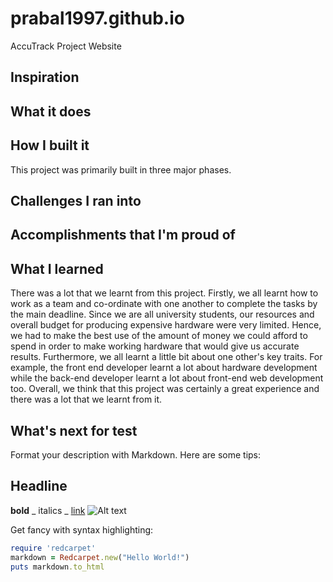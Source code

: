 # prabal1997.github.io
AccuTrack Project Website

## Inspiration

## What it does

## How I built it
This project was primarily built in three major phases.
## Challenges I ran into

## Accomplishments that I'm proud of

## What I learned
There was a lot that we learnt from this project. Firstly, we all learnt how to work as a team and co-ordinate with one another to 
complete the tasks by the main deadline. Since we are all university students, our resources and overall budget for producing expensive hardware 
were very limited. Hence, we had to make the best use of the amount of money we could afford to spend in order to make working hardware that would give 
us accurate results. Furthermore, we all learnt a little bit about one other's key traits. For example, the front end developer learnt a lot about hardware
development while the back-end developer learnt a lot about front-end web development too. Overall, we think that this project was certainly a great experience
and there was a lot that we learnt from it.

## What's next for test

Format your description with Markdown. Here are some tips:

## Headline
**bold**
_ italics _
[link](http://foo.bar)
![Alt text](/path/to/img.jpg)
        
Get fancy with syntax highlighting:

```ruby
require 'redcarpet'
markdown = Redcarpet.new("Hello World!")
puts markdown.to_html
```

